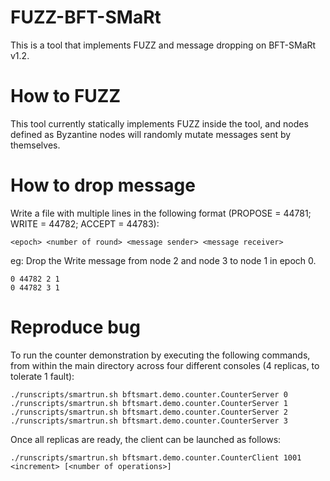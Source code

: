 # FUZZ-BFT-SMaRt
This is a tool that implements FUZZ and message dropping on BFT-SMaRt v1.2.

# How to FUZZ
This tool currently statically implements FUZZ inside the tool, and nodes defined as Byzantine nodes will randomly mutate messages sent by themselves.

# How to drop message
Write a file with multiple lines in the following format (PROPOSE = 44781; WRITE = 44782; ACCEPT = 44783):

```
<epoch> <number of round> <message sender> <message receiver>
```
eg: Drop the Write message from node 2 and node 3 to node 1 in epoch 0.
```
0 44782 2 1
0 44782 3 1
```

# Reproduce bug
To run the counter demonstration by executing the following commands, from within the main directory across four different consoles (4 replicas, to tolerate 1 fault):

```
./runscripts/smartrun.sh bftsmart.demo.counter.CounterServer 0
./runscripts/smartrun.sh bftsmart.demo.counter.CounterServer 1
./runscripts/smartrun.sh bftsmart.demo.counter.CounterServer 2
./runscripts/smartrun.sh bftsmart.demo.counter.CounterServer 3
```

Once all replicas are ready, the client can be launched as follows:

```
./runscripts/smartrun.sh bftsmart.demo.counter.CounterClient 1001 <increment> [<number of operations>]
```
